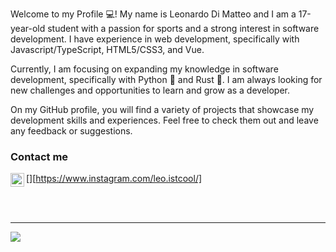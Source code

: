 Welcome to my Profile 💻!
My name is Leonardo Di Matteo and I am a 17-year-old student with a passion for sports and a strong interest in software development. I have experience in web development, specifically with Javascript/TypeScript, HTML5/CSS3, and Vue.

Currently, I am focusing on expanding my knowledge in software development, specifically with Python 🐍 and Rust 🦀. I am always looking for new challenges and opportunities to learn and grow as a developer.

On my GitHub profile, you will find a variety of projects that showcase my development skills and experiences. Feel free to check them out and leave any feedback or suggestions.

### Contact me
[<img align="left" alt="leo.istcool | Instagram" width="22px" src="https://cdn.jsdelivr.net/npm/simple-icons@v3/icons/instagram.svg" />][https://www.instagram.com/leo.istcool/]

<br/>
<br/>

---
<img src="https://github-readme-stats.vercel.app/api?username=Ladrium&show_icons=true&hide_border=true&theme=tokyonight"/>
<br/>

